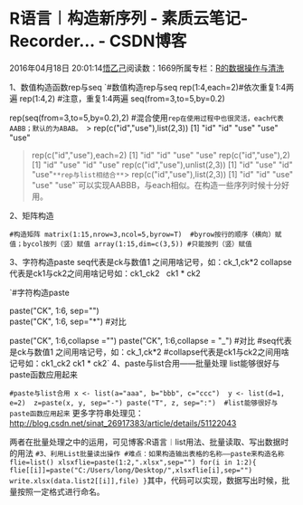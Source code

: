 
# R语言︱构造新序列 - 素质云笔记-Recorder... - CSDN博客

2016年04月18日 20:01:14[悟乙己](https://me.csdn.net/sinat_26917383)阅读数：1669所属专栏：[R的数据操作与清洗](https://blog.csdn.net/column/details/13587.html)



1、数值构造函数rep与seq
`#数值构造rep与seq
rep(1:4,each=2)#依次重复1:4两遍
rep(1:4,2)  #注意，重复1:4两遍
seq(from=3,to=5,by=0.2)

rep(seq(from=3,to=5,by=0.2),2) #混合使用`rep在使用过程中也很灵活，each代表AABB；默认的为ABAB。
`> rep(c("id","use"),list(2,3))
[1] "id"  "id"  "use" "use" "use"
> rep(c("id","use"),each=2)
[1] "id"  "id"  "use" "use"
> rep(c("id","use"),2)
[1] "id"  "use" "id"  "use"
> rep(c("id","use"),unlist(2,3))
[1] "id"  "use" "id"  "use"`
**rep与list相结合**
`> rep(c("id","use"),list(2,3))
[1] "id"  "id"  "use" "use" "use"`可以实现AABBB，与each相似。在构造一些序列时候十分好用。

2、矩阵构造

`#构造矩阵
matrix(1:15,nrow=3,ncol=5,byrow=T)  #byrow按行的顺序（横向）赋值；bycol按列（竖）赋值
array(1:15,dim=c(3,5)) #只能按列（竖）赋值`

3、字符构造paste
seq代表是ck与数值1 之间用啥记号，如：ck_1,ck*2
collapse代表是ck1与ck2之间用啥记号如：ck1_ck2   ck1 * ck2

`#字符构造paste

paste("CK", 1:6, sep="")      
paste("CK", 1:6, sep="*")         #对比

paste("CK", 1:6,collapse ="") 
paste("CK", 1:6,collapse = "_")   #对比
#seq代表是ck与数值1 之间用啥记号，如：ck_1,ck*2
#collapse代表是ck1与ck2之间用啥记号如：ck1_ck2   ck1 * ck2`
4、paste与list合用——批量处理
list能够很好与paste函数应用起来


`#paste与list合用
x <- list(a="aaa", b="bbb", c="ccc") 
y <- list(d=1, e=2) 
z=paste(x, y, sep="-")
paste("T", z, sep=":") 
#list能够很好与paste函数应用起来`
更多字符串处理见：http://blog.csdn.net/sinat_26917383/article/details/51122043

两者在批量处理之中的运用，可见博客:R语言︱list用法、批量读取、写出数据时的用法
`#3、利用List批量读出操作
#难点：如果构造输出表格的名称——paste来构造名称
flie=list()
xlsxflie=paste(1:2,".xlsx",sep="")
for(i in 1:2){
flie[[i]]=paste("C:/Users/long/Desktop/",xlsxflie[i],sep="")
write.xlsx(data.list2[[i]],file)
}`其中，代码可以实现，数据写出时候，批量按照一定格式进行命名。


